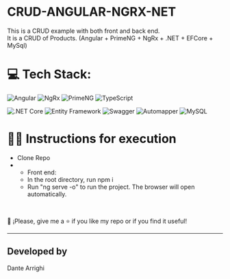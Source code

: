 # CRUD-ANGULAR-NGRX-NET
This is a CRUD example with both front and back end. <br>
It is a CRUD of Products. (Angular + PrimeNG + NgRx + .NET + EFCore + MySql)

# 💻 Tech Stack:
![Angular](https://img.shields.io/badge/Angular-%23DD0031.svg?style=for-the-badge&logo=angular&logoColor=white)
![NgRx](https://img.shields.io/badge/NgRx-%233f51b5.svg?style=for-the-badge&logo=ngrx&logoColor=white)
![PrimeNG](https://img.shields.io/badge/PrimeNG-%23880000.svg?style=for-the-badge&logo=primeng&logoColor=white)
![TypeScript](https://img.shields.io/badge/TypeScript-%23007ACC.svg?style=for-the-badge&logo=typescript&logoColor=white)


![.NET Core](https://img.shields.io/badge/.NET%20Core-%233f51b5.svg?style=for-the-badge&logo=.net&logoColor=white)
![Entity Framework](https://img.shields.io/badge/Entity%20Framework-%230072C6.svg?style=for-the-badge&logo=.net&logoColor=white)
![Swagger](https://img.shields.io/badge/Swagger-%23339933.svg?style=for-the-badge&logo=swagger&logoColor=white)
![Automapper](https://img.shields.io/badge/Automapper-%23339933.svg?style=for-the-badge&logo=automapper&logoColor=white)
![MySQL](https://img.shields.io/badge/MySQL-%230072C6.svg?style=for-the-badge&logo=mysql&logoColor=white)

# 👨‍🏫 Instructions for execution
- Clone Repo
- - Front end:
  - In the root directory, run npm i
  - Run "ng serve -o" to run the project. The browser will open automatically.
 <br>

👏 ¡Please, give me a ⭐️ if you like my repo or if you find it useful!

----------------------------------------------------------------------------------------------------------------------------------------------------------------------

## Developed by
Dante Arrighi
